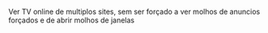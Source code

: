 Ver TV online de multiplos sites, sem ser forçado a ver molhos de anuncios forçados e de abrir molhos de janelas